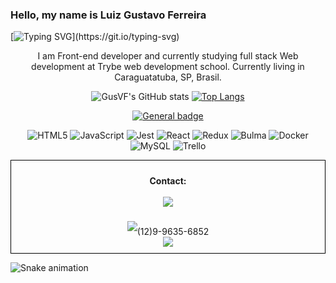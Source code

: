 ### Hello, my name is Luiz Gustavo Ferreira

[![Typing SVG](https://readme-typing-svg.demolab.com?font=Dancing+Script&weight=600&size=40&pause=1000&color=0D5A1F&center=true&vCenter=true&width=450&height=70&lines=Welcome+to+my+GitHub+!)](https://git.io/typing-svg)


<div align="center">
 
I am Front-end developer and currently studying full stack Web development at Trybe web development school. Currently living in 
Caraguatatuba, SP, Brasil.
 
</div>

<div align="center">
 
![GusVF's GitHub stats](https://github-readme-stats.vercel.app/api?username=GusVF&show_icons=true&theme=tokyonight)
[![Top Langs](https://github-readme-stats.vercel.app/api/top-langs/?username=GusVF&theme=tokyonight)](https://github.com/GusVF/github-readme-stats)

</div>

<div align="center">
 
[![General badge](https://img.shields.io/badge/<Skills>-<Tools>-<COLOR>.svg)](https://shields.io/)
 
</div>
 
<!--  <div align="center">
   <img src="https://cdn.jsdelivr.net/gh/devicons/devicon/icons/html5/html5-original-wordmark.svg"height="70"width="70" /><space></space> 
   <img src="https://cdn.jsdelivr.net/gh/devicons/devicon/icons/javascript/javascript-original.svg"height="70"width="70" /> 
   <img src="https://cdn.jsdelivr.net/gh/devicons/devicon/icons/jest/jest-plain.svg"height="70"width="70" />  
   <img src="https://cdn.jsdelivr.net/gh/devicons/devicon/icons/react/react-original.svg"height="70"width="70" />
 </div>
 -->
<div align="center"> 
                    
![HTML5](https://img.shields.io/badge/html5-%23E34F26.svg?style=for-the-badge&logo=html5&logoColor=white)
![JavaScript](https://img.shields.io/badge/javascript-%23323330.svg?style=for-the-badge&logo=javascript&logoColor=%23F7DF1E)
![Jest](https://img.shields.io/badge/-jest-%23C21325?style=for-the-badge&logo=jest&logoColor=white)
![React](https://img.shields.io/badge/react-%2320232a.svg?style=for-the-badge&logo=react&logoColor=%2361DAFB)
![Redux](https://img.shields.io/badge/redux-%23593d88.svg?style=for-the-badge&logo=redux&logoColor=white)
![Bulma](https://img.shields.io/badge/bulma-00D0B1?style=for-the-badge&logo=bulma&logoColor=white)
![Docker](https://img.shields.io/badge/docker-%230db7ed.svg?style=for-the-badge&logo=docker&logoColor=white)
![MySQL](https://img.shields.io/badge/mysql-%2300f.svg?style=for-the-badge&logo=mysql&logoColor=white)
![Trello](https://img.shields.io/badge/Trello-%23026AA7.svg?style=for-the-badge&logo=Trello&logoColor=white) 
 
</div>

 <div align="center" style="border: 1px solid black; padding: 10px;">
  <p><strong>Contact:</strong></><br></br>
  <a href="https://www.linkedin.com/in/luiz-gustavo-ferreira-gusferreira/" target="_blank" style="flex: 1;">
    <img src="https://img.shields.io/badge/linkedin-%230077B5.svg?style=for-the-badge&logo=linkedin&logoColor=white">
  </a>
  <div style="display: flex; flex: 1; justify-content: center; align-items: center;">
    <img src="https://img.shields.io/badge/WhatsApp-25D366?style=for-the-badge&logo=whatsapp&logoColor=white"><br>
    (12)9-9635-6852
  </div>
  <a href="mailto:gus.116506@gmail.com" target="_blank" style="flex: 1;">
    <img src="https://img.shields.io/badge/Gmail-D14836?style=for-the-badge&logo=gmail&logoColor=white">
  </a>
</div>

 ![Snake animation](https://github.com/GusVF/GusVF/blob/output/github-contribution-grid-snake.svg)


 





